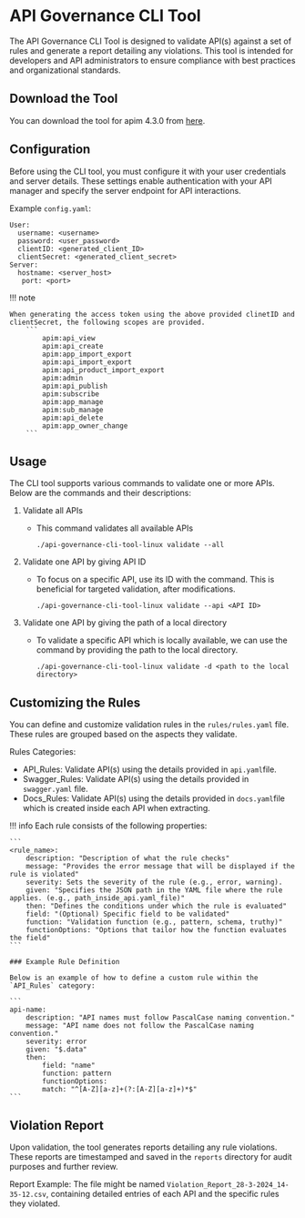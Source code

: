# API Governance CLI Tool

The API Governance CLI Tool is designed to validate API(s) against a set of rules and generate a report detailing any violations. This tool is intended for developers and API administrators to ensure compliance with best practices and organizational standards.

## Download the Tool

You can download the tool for apim 4.3.0 from [here]({{base_path}}/assets/attachments/governance/governance.cli.4.2.0.zip).

## Configuration

Before using the CLI tool, you must configure it with your user credentials and server details. These settings enable authentication with your API manager and specify the server endpoint for API interactions.

Example `config.yaml`:
```
User:
  username: <username>
  password: <user_password>
  clientID: <generated_client_ID>
  clientSecret: <generated_client_secret>
Server:
  hostname: <server_host>
   port: <port>
```

!!! note

    When generating the access token using the above provided clinetID and clientSecret, the following scopes are provided.
        ```
            apim:api_view
            apim:api_create
            apim:app_import_export
            apim:api_import_export
            apim:api_product_import_export
            apim:admin
            apim:api_publish
            apim:subscribe
            apim:app_manage
            apim:sub_manage
            apim:api_delete
            apim:app_owner_change
        ```

## Usage

The CLI tool supports various commands to validate one or more APIs. Below are the commands and their descriptions:

1. Validate all APIs 
    - This command validates all available APIs

        `./api-governance-cli-tool-linux validate --all`

2. Validate one API by giving API ID
    - To focus on a specific API, use its ID with the command. This is beneficial for targeted validation, after modifications.

        `./api-governance-cli-tool-linux validate --api <API ID>`
 
3. Validate one API by giving the path of a local directory
    - To validate a specific API which is locally available, we can use the command by providing the path to the local directory.

        `./api-governance-cli-tool-linux validate -d <path to the local directory>`

## Customizing the Rules

You can define and customize validation rules in the `rules/rules.yaml` file. These rules are grouped based on the aspects they validate.

Rules Categories:

- API_Rules: Validate API(s) using the details provided in `api.yaml`file.
- Swagger_Rules: Validate API(s) using the details provided in `swagger.yaml` file.
- Docs_Rules: Validate API(s) using the details provided in `docs.yaml`file which is created inside each API when extracting.

!!! info
    Each rule consists of the following properties:

    ```
    <rule_name>:
        description: "Description of what the rule checks"
        message: "Provides the error message that will be displayed if the rule is violated"
        severity: Sets the severity of the rule (e.g., error, warning).
        given: "Specifies the JSON path in the YAML file where the rule applies. (e.g., path_inside_api.yaml_file)"
        then: "Defines the conditions under which the rule is evaluated"
        field: "(Optional) Specific field to be validated"
        function: "Validation function (e.g., pattern, schema, truthy)"
        functionOptions: "Options that tailor how the function evaluates the field"
    ```

    ### Example Rule Definition

    Below is an example of how to define a custom rule within the `API_Rules` category:

    ```
    api-name:
        description: "API names must follow PascalCase naming convention."
        message: "API name does not follow the PascalCase naming convention."
        severity: error
        given: "$.data"
        then:
            field: "name"
            function: pattern
            functionOptions:
            match: "^[A-Z][a-z]+(?:[A-Z][a-z]+)*$"
    ```

## Violation Report

Upon validation, the tool generates reports detailing any rule violations. These reports are timestamped and saved in the `reports` directory for audit purposes and further review.

Report Example: The file might be named `Violation_Report_28-3-2024_14-35-12.csv`, containing detailed entries of each API and the specific rules they violated.
